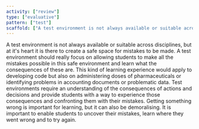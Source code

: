 ```yaml
---
activity: ["review"]
type: ["evaluative"]
pattern: ["test"]
scaffold: ["A test environment is not always available or suitable across disciplines, but at it's heart it is there to create a safe space for mistakes to be made. A test environment should really focus on allowing students to make all the mistakes possible in this safe environment and learn what the consequences of these are. This kind of learning experience would apply to developing code but also on administering doses of pharmaceuticals or  identifying problems in accounting documents or problematic data. Test environments require an understanding of the consequences of actions and decisions and provide students with a way to experience those consequences and confronting them with their mistakes. Getting something wrong is important for learning, but it can also be demoralising. It is important to enable students to uncover their mistakes, learn where they went wrong and to try again. "]
---
```


A test environment is not always available or suitable across disciplines, but at it's heart it is there to create a safe space for mistakes to be made. A test environment should really focus on allowing students to make all the mistakes possible in this safe environment and learn what the consequences of these are. This kind of learning experience would apply to developing code but also on administering doses of pharmaceuticals or  identifying problems in accounting documents or problematic data. Test environments require an understanding of the consequences of actions and decisions and provide students with a way to experience those consequences and confronting them with their mistakes. Getting something wrong is important for learning, but it can also be demoralising. It is important to enable students to uncover their mistakes, learn where they went wrong and to try again.
